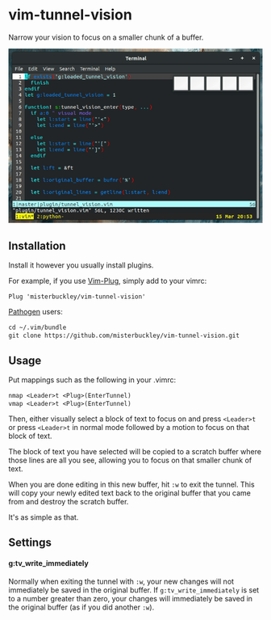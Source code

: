# vim-tunnel-vision

Narrow your vision to focus on a smaller chunk of a buffer.

<img src="img/example.gif?raw=true" alt="Example usage" title="Example usage">

## Installation

Install it however you usually install plugins.

For example, if you use [Vim-Plug](https://github.com/junegunn/vim-plug), simply add to your vimrc:

    Plug 'misterbuckley/vim-tunnel-vision'

[Pathogen](https://github.com/tpope/vim-pathogen) users:

    cd ~/.vim/bundle
    git clone https://github.com/misterbuckley/vim-tunnel-vision.git

## Usage

Put mappings such as the following in your .vimrc:

    nmap <Leader>t <Plug>(EnterTunnel)
    vmap <Leader>t <Plug>(EnterTunnel)

Then, either visually select a block of text to focus on and press `<Leader>t` or press `<Leader>t` in normal mode followed by a motion to focus on that block of text.

The block of text you have selected will be copied to a scratch buffer where those lines are all you see, allowing you to focus on that smaller chunk of text.

When you are done editing in this new buffer, hit `:w` to exit the tunnel. This will copy your newly edited text back to the original buffer that you came from and destroy the scratch buffer.

It's as simple as that.

## Settings

####  g:tv_write_immediately

Normally when exiting the tunnel with `:w`, your new changes will not immediately be saved in the original buffer. If `g:tv_write_immediately` is set to a number greater than zero, your changes will immediately be saved in the original buffer (as if you did another `:w`).
